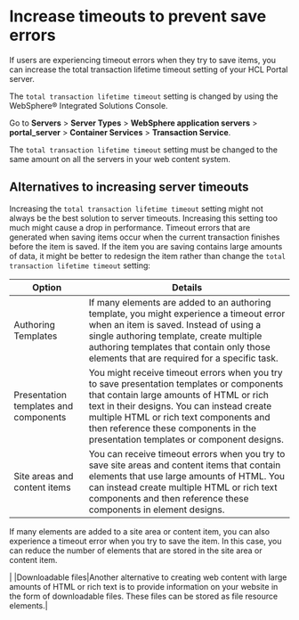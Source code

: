 # Increase timeouts to prevent save errors

If users are experiencing timeout errors when they try to save items, you can increase the total transaction lifetime timeout setting of your HCL Portal server.

The `total transaction lifetime timeout` setting is changed by using the WebSphere® Integrated Solutions Console.

Go to **Servers** \> **Server Types** \> **WebSphere application servers** \> **portal\_server** \> **Container Services** \> **Transaction Service**.

The `total transaction lifetime timeout` setting must be changed to the same amount on all the servers in your web content system.

## Alternatives to increasing server timeouts

Increasing the `total transaction lifetime timeout` setting might not always be the best solution to server timeouts. Increasing this setting too much might cause a drop in performance. Timeout errors that are generated when saving items occur when the current transaction finishes before the item is saved. If the item you are saving contains large amounts of data, it might be better to redesign the item rather than change the `total transaction lifetime timeout` setting:

|Option|Details|
|------|-------|
|Authoring Templates|If many elements are added to an authoring template, you might experience a timeout error when an item is saved. Instead of using a single authoring template, create multiple authoring templates that contain only those elements that are required for a specific task.|
|Presentation templates and components|You might receive timeout errors when you try to save presentation templates or components that contain large amounts of HTML or rich text in their designs. You can instead create multiple HTML or rich text components and then reference these components in the presentation templates or component designs.|
|Site areas and content items|You can receive timeout errors when you try to save site areas and content items that contain elements that use large amounts of HTML. You can instead create multiple HTML or rich text components and then reference these components in element designs.

 If many elements are added to a site area or content item, you can also experience a timeout error when you try to save the item. In this case, you can reduce the number of elements that are stored in the site area or content item.

|
|Downloadable files|Another alternative to creating web content with large amounts of HTML or rich text is to provide information on your website in the form of downloadable files. These files can be stored as file resource elements.|



